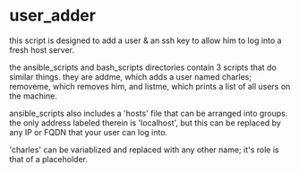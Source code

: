 # user_adder

this script is designed to add a user & an ssh key to allow him to log into a fresh host server.

the ansible_scripts and bash_scripts directories contain 3 scripts that do similar things. they are addme, which adds a user named charles; removeme, which removes him, and listme, which prints a list of all users on the machine.

ansible_scripts also includes a 'hosts' file that can be arranged into groups. the only address labeled therein is 'localhost', but this can be replaced by any IP or FQDN that your user can log into.

'charles' can be variablized and replaced with any other name; it's role is that of a placeholder.
